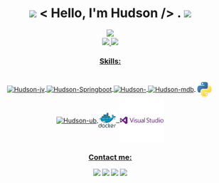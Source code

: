 
<h1 align="center">
<div id="header" align="center">
<img src="https://media.giphy.com/media/nEZQWs1o1Zh9C/giphy.gif" width="50">
< Hello, I'm Hudson /> .
<img src="https://media.giphy.com/media/9KawrQzIwdAYg/giphy.gif" width="40">
</h1>


####
</div>
<div align="center">
<img src="https://www.mygo.ge/uploads/blog/1584023795.jpg" width="500px" />
</div>

<div align="center">

  <a href="https://github.com/">
  <img height="150em" src="https://github-readme-stats.vercel.app/api?username=Hudson-engsoftware&show_icons=true&theme=react&include_all_commits=true&count_private=true"/>
  <img height="150em" src="https://github-readme-stats.vercel.app/api/top-langs/?username=Hudson-engsoftware&layout=compact&langs_count=7&theme=react"/>
</div>

</div>
  <div align="center">
           
### Skills:
</div>         
                     
<div align="center">
<div style="display: inline_block"><br>
  <img align="center" alt="Hudson-jv" height="40" width="40"  <img src="https://cdn.jsdelivr.net/gh/devicons/devicon/icons/java/java-original.svg" /> 
  <img align="center" alt="Hudson-Springboot" height="40" width="40"   <img src="https://cdn.jsdelivr.net/gh/devicons/devicon/icons/spring/spring-original-wordmark.svg" />
  <img align="center" alt="Hudson-" height="40" width="40" <img src="https://cdn.jsdelivr.net/gh/devicons/devicon/icons/mysql/mysql-original-wordmark.svg" />
  <img align="center" alt="Hudson-mdb" height="40" width="40" <img src="https://cdn.jsdelivr.net/gh/devicons/devicon/icons/mongodb/mongodb-original-wordmark.svg" />
  <img align="center" alt="Hudson-Python" height="40" width="40" src="https://raw.githubusercontent.com/devicons/devicon/master/icons/python/python-original.svg">
  <img align="center" alt="Hudson-ub" height="40" width="40"  <img src="https://cdn.jsdelivr.net/gh/devicons/devicon/icons/ubuntu/ubuntu-plain-wordmark.svg" />
  <img align="center" alt src="https://github.com/devicons/devicon/blob/master/icons/docker/docker-original-wordmark.svg" title="docker"
    alt="docker " width="40" height="40" />&nbsp;
  <img align="center" alt src="https://github.com/devicons/devicon/blob/master/icons/visualstudio/visualstudio-plain-wordmark.svg"
    title="visualstudio" **alt="visualstudio" width="100" height="100" />
  </div>
</div>


<div align="center">

### Contact me:
</div>
<div align="center">
 <a href="https://api.whatsapp.com/send?phone=5531991182708&text=%22Ol%C3%A1%22/" target="_blank"><img src="https://img.shields.io/badge/WhatsApp-25D366?style=for-the-badge&logo=whatsapp&logoColor=white" target="_blank"></a>
 <a href = "hudsonamorim28@gmail.com"><img src="https://img.shields.io/badge/-Gmail-%23333?style=for-the-badge&logo=gmail&logoColor=white" target="_blank"></a>
<a href="https://www.linkedin.com/in/"hudsonamorim28@gmail.com target="_blank"><img src="https://img.shields.io/badge/-LinkedIn-%230077B5?style=for-the-badge&logo=linkedin&logoColor=white" target="_blank"></a> 
<a href="https://instagram.com/amorim_hud" target="_blank"><img src="https://img.shields.io/badge/-Instagram-%23E4405F?style=for-the-badge&logo=instagram&logoColor=white" target="_blank"></a>

</div>
